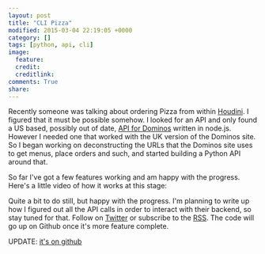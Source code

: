 ```yaml
---
layout: post
title: "CLI Pizza"
modified: 2015-03-04 22:19:05 +0000
category: []
tags: [python, api, cli]
image:
  feature:
  credit:
  creditlink:
comments: True
share:
---
```


Recently someone was talking about ordering Pizza from within
[Houdini](http://sidefx.com). I figured that it must be possible somehow.
I looked for an API and only found a US based, possibly out of date,
[API for Dominos](https://www.npmjs.com/package/dominos) written in node.js.
However I needed one that worked with the UK version of the Dominos site.
So I began working on deconstructing the URLs that the Dominos site uses to get
menus, place orders and such, and started building a Python API around that.

So far I've got a few features working and am happy with the progress. Here's
a little video of how it works at this stage:

<script type="text/javascript" src="https://asciinema.org/a/17295.js" id="asciicast-17295" async></script>

Quite a bit to do still, but happy with the progress. I'm planning to write up how
I figured out all the API calls in order to interact with their backend, so stay
tuned for that. Follow on [Twitter](https://www.titter.com/binaryheadache) or
subscribe to the [RSS](http://unlogic.co.uk/feed.xml). The code will go up
on Github once it's more feature complete.

UPDATE: [it's on github](https://github.com/Svenito/dominos)
